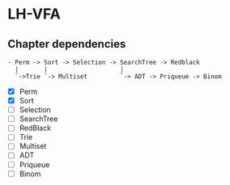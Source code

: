 # LH-VFA

## Chapter dependencies

```
- Perm -> Sort -> Selection -> SearchTree -> Redblack
  |       |                    |
  `->Trie `-> Multiset         `-> ADT -> Priqueue -> Binom
```

- [x] Perm
- [x] Sort
- [ ] Selection
- [ ] SearchTree
- [ ] RedBlack
- [ ] Trie
- [ ] Multiset
- [ ] ADT
- [ ] Priqueue
- [ ] Binom
